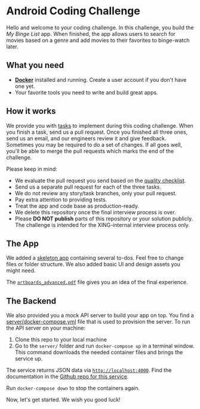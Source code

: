 # Android Coding Challenge

Hello and welcome to your coding challenge. In this challenge, you build the _My Binge List_ app. When finished, the app allows users to search for movies based on a genre and add movies to their favorites to binge-watch later.

## What you need

* [**Docker**](https://docs.docker.com/install/) installed and running. Create a user account if you don't have one yet.
* Your favorite tools you need to write and build great apps.

## How it works

We provide you with [tasks](tasks.md) to implement during this coding challenge. When you finish a task, send us a pull request. Once you finished all three ones, send us an email, and our engineers review it and give feedback. Sometimes you may be required to do a set of changes. If all goes well, you'll be able to merge the pull requests which marks the end of the challenge.

Please keep in mind:

* We evaluate the pull request you send based on the [quality checklist](quality_checklist.md).
* Send us a separate pull request for each of the three tasks.
* We do not review any story/task branches, only your pull request.
* Pay extra attention to providing tests.
* Treat the app and code base as production-ready.
* We delete this repository once the final interview process is over.
* Please **DO NOT publish** parts of this repository or your solution publicly. The challenge is intended for the XING-internal interview process only.

## The App

We added a [skeleton app](client/MyBingeList) containing several to-dos. Feel free to change files or folder structure. We also added basic UI and design assets you might need.

The [`artboards_advanced.pdf`](design/artboards_advanced.pdf) file gives you an idea of the final experience.

## The Backend

We also provided you a mock API server to build your app on top. You find a [server/docker-compose.yml](server/docker-compose.yml) file that is used to provision the server. To run the API server on your machine:

1. Clone this repo to your local machine
2. Go to the `server/` folder and run `docker-compose up` in a terminal window. This command downloads the needed container files and brings the service up.

The service returns JSON data via [`http://localhost:4000`](http://localhost:4000). Find the documentation in the [Github repo for this service](https://github.com/keremk/movie-service).

Run `docker-compose down` to stop the containers again.

Now, let's get started. We wish you good luck!